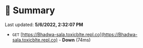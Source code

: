 # 📖 Summary
Last updated: **5/6/2022, 2:32:07 PM**

- `GET` [https://Bhadwa-sala.toxicblte.repl.co](https://Bhadwa-sala.toxicblte.repl.co) - **Down** (74ms)
